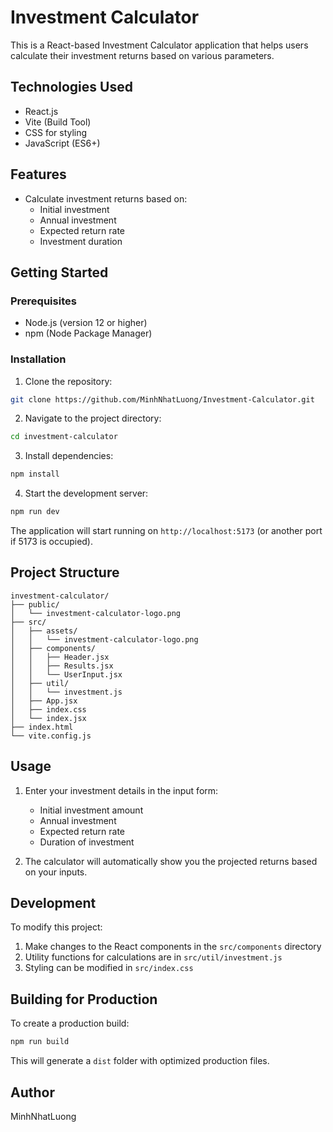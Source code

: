 # Investment Calculator

This is a React-based Investment Calculator application that helps users calculate their investment returns based on various parameters.

## Technologies Used

- React.js
- Vite (Build Tool)
- CSS for styling
- JavaScript (ES6+)

## Features

- Calculate investment returns based on:
  - Initial investment
  - Annual investment
  - Expected return rate
  - Investment duration

## Getting Started

### Prerequisites

- Node.js (version 12 or higher)
- npm (Node Package Manager)

### Installation

1. Clone the repository:
```bash
git clone https://github.com/MinhNhatLuong/Investment-Calculator.git
```

2. Navigate to the project directory:
```bash
cd investment-calculator
```

3. Install dependencies:
```bash
npm install
```

4. Start the development server:
```bash
npm run dev
```

The application will start running on `http://localhost:5173` (or another port if 5173 is occupied).

## Project Structure

```
investment-calculator/
├── public/
│   └── investment-calculator-logo.png
├── src/
│   ├── assets/
│   │   └── investment-calculator-logo.png
│   ├── components/
│   │   ├── Header.jsx
│   │   ├── Results.jsx
│   │   └── UserInput.jsx
│   ├── util/
│   │   └── investment.js
│   ├── App.jsx
│   ├── index.css
│   └── index.jsx
├── index.html
└── vite.config.js
```

## Usage

1. Enter your investment details in the input form:
   - Initial investment amount
   - Annual investment
   - Expected return rate
   - Duration of investment

2. The calculator will automatically show you the projected returns based on your inputs.

## Development

To modify this project:

1. Make changes to the React components in the `src/components` directory
2. Utility functions for calculations are in `src/util/investment.js`
3. Styling can be modified in `src/index.css`

## Building for Production

To create a production build:

```bash
npm run build
```

This will generate a `dist` folder with optimized production files.

## Author

MinhNhatLuong
